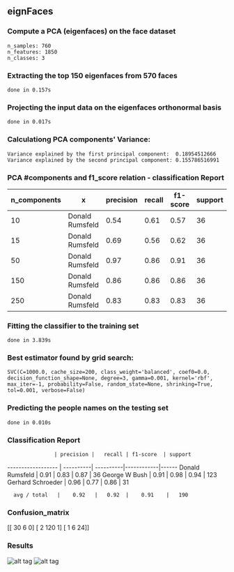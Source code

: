 ## eignFaces

### Compute a PCA (eigenfaces) on the face dataset
    n_samples: 760
    n_features: 1850
    n_classes: 3

### Extracting the top 150 eigenfaces from 570 faces
    done in 0.157s

### Projecting the input data on the eigenfaces orthonormal basis
    done in 0.017s

### Calculationg PCA components' Variance:
    Variance explained by the first principal component:  0.18954512666
    Variance explained by the second principal component: 0.155786516991

### PCA #components and f1_score relation - classification Report
         
n_components| x  |  precision |  recall |  f1-score | support
-----|------------------|------|-------|-------|----
  10 | Donald Rumsfeld  | 0.54 | 0.61  |  0.57 | 36
 15  | Donald Rumsfeld  | 0.69 | 0.56  |  0.62 | 36
 50  | Donald Rumsfeld  | 0.97 |  0.86 |  0.91 | 36
 150 | Donald Rumsfeld  | 0.86 |  0.86 |  0.86 | 36
 250 | Donald Rumsfeld  | 0.83 |  0.83 |  0.83 | 36


### Fitting the classifier to the training set
    done in 3.839s

### Best estimator found by grid search:
    SVC(C=1000.0, cache_size=200, class_weight='balanced', coef0=0.0,
    decision_function_shape=None, degree=3, gamma=0.001, kernel='rbf',
    max_iter=-1, probability=False, random_state=None, shrinking=True,
    tol=0.001, verbose=False)


### Predicting the people names on the testing set
    done in 0.010s

### Classification Report
                   | precision |   recall | f1-score  | support
------------------ | ----------| ----------|------------|------
  Donald Rumsfeld |      0.91  |    0.83   |   0.87     |   36
    George W Bush  |      0.91  |    0.98  |    0.94    |   123
Gerhard Schroeder  |     0.96   |   0.77   |   0.86    |    31

      avg / total   |    0.92   |   0.92  |    0.91    |   190

### Confusion_matrix

[[ 30   6   0]
 [  2 120   1]
 [  1   6  24]]
 
### Results

![alt tag](https://github.com/Nazanin1369/eignFaces/blob/master/figure_1.png)
![alt tag](https://github.com/Nazanin1369/eignFaces/blob/master/figure_2.png)

